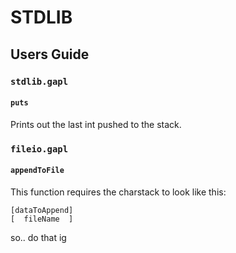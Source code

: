 # STDLIB 
## Users Guide
### `stdlib.gapl`
#### `puts`
Prints out the last int pushed to the stack.
### `fileio.gapl`
#### `appendToFile`
This function requires the charstack to look like this:
```
[dataToAppend]
[  fileName  ]
```
so.. do that ig
